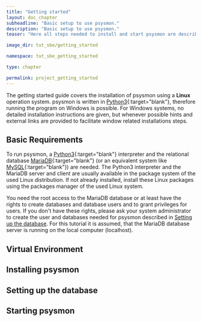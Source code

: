 ```yaml
---
title: "Getting started"
layout: doc_chapter
subheadline: "Basic setup to use psysmon."
description: "Basic setup to use psysmon."
teaser: "Here all steps needed to install and start psysmon are described. The creation of a virtual environment, the required packages, the installation of psysmon from the github source code and the setup of the database for psysmon are explained."

image_dir: tut_sbe/getting_started

namespace: tut_sbe_getting_started

type: chapter

permalink: project_getting_started
---
```


The getting started guide covers the installation of psysmon using a **Linux** operation system. psysmon is written in [Python3][python]{:target="blank"}, therefore running the program on Windows is possible. For Windows systems, no detailed installation instructions are given, but whenever possible hints and external links are provided to facilitate window related installations steps.

## Basic Requirements
To run psysmon, a [Python3][python]{:target="blank"} interpreter and the relational database [MariaDB][mariadb]{:target="blank"} (or an equivalent system like [MySQL][mysql]{:target="blank"}) are needed. The Python3 interpreter and the MariaDB server and client are usually available in the package system of the used Linux distribution. If not already installed, install these Linux packages using the packages manager of the used Linux system.

You need the root access to the MariaDB database or at least have the rights to create databases and database users and to grant privileges for users. If you don't have these rights, please ask your system administrator to create the user and databases needed for psysmon described in [Setting up the database](#setting-up-the-database). For this tutorial it is assumed, that the MariaDB database server is running on the local computer (localhost).

## Virtual Environment

## Installing psysmon

## Setting up the database

## Starting psysmon 



[python]: https://www.python.org/
[mariadb]: https://mariadb.org/
[mysql]: https://www.mysql.com/ 

